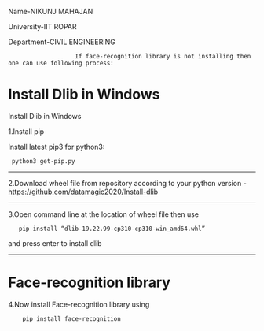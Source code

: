 Name-NIKUNJ MAHAJAN

University-IIT ROPAR

Department-CIVIL ENGINEERING


                       If face-recognition library is not installing then one can use following process:

   # Install Dlib in Windows
Install Dlib in Windows


1.Install pip

Install latest pip3 for python3:

     python3 get-pip.py




**********

2.Download wheel file from repository according to your python version - 
           https://github.com/datamagic2020/Install-dlib 

**********

3.Open command line at the location of wheel file then use

       pip install “dlib-19.22.99-cp310-cp310-win_amd64.whl”  
       
and press enter to install dlib 

**********
# Face-recognition library
4.Now install Face-recognition library using 

        pip install face-recognition 







    

                     


